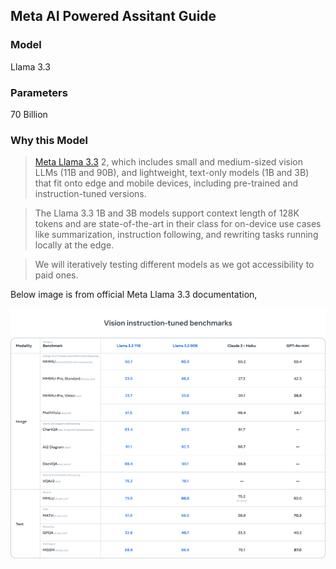 ## Meta AI Powered Assitant Guide

### Model
Llama 3.3

### Parameters
70 Billion

### Why this Model
> [Meta Llama 3.3](https://ai.meta.com/blog/llama-3-2-connect-2024-vision-edge-mobile-devices/) 2, which includes small and medium-sized vision LLMs (11B and 90B), and lightweight, text-only models (1B and 3B) that fit onto edge and mobile devices, including pre-trained and instruction-tuned versions.

> The Llama 3.3 1B and 3B models support context length of 128K tokens and are state-of-the-art in their class for on-device use cases like summarization, instruction following, and rewriting tasks running locally at the edge. 

> We will iteratively testing different models as we got accessibility to paid ones.


Below image is from official Meta Llama 3.3 documentation,

![Meta Llama 3.3](./image.png)

